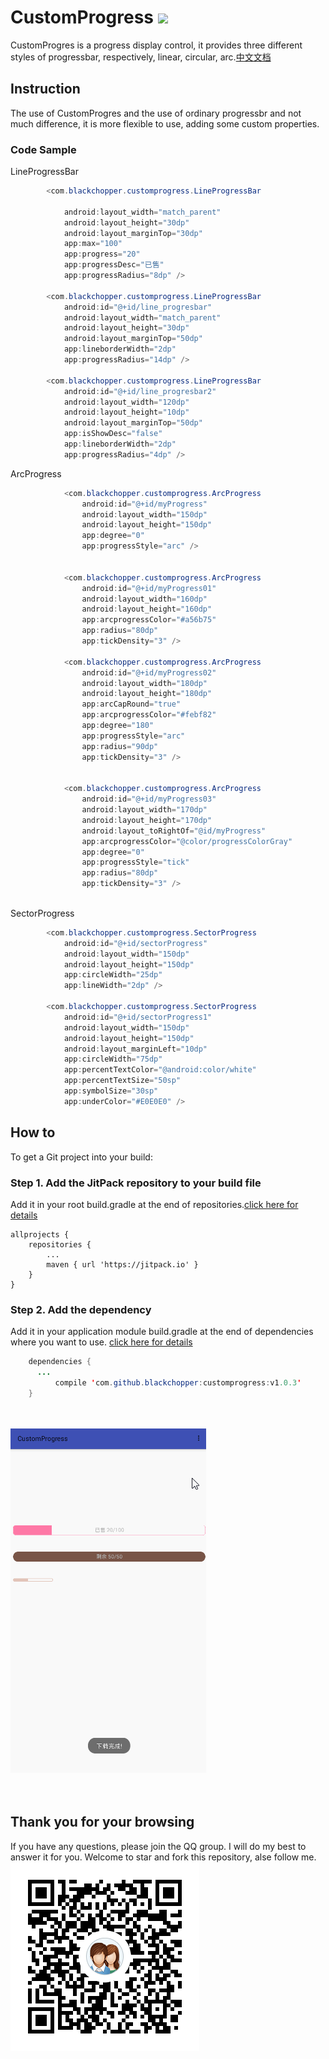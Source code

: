 # CustomProgress  [![](https://jitpack.io/v/blackchopper/customprogress.svg)](https://jitpack.io/#blackchopper/customprogress)
CustomProgres is a progress display control, it provides three different styles of progressbar, respectively, linear, circular, arc.[中文文档](https://github.com/blackchopper/CustomProgress/blob/master/README_CHINESE.md)
## Instruction
The use of CustomProgres and the use of ordinary progressbr and not much difference, it is more flexible to use, adding some custom properties.
### Code Sample
LineProgressBar
```Java
        <com.blackchopper.customprogress.LineProgressBar

            android:layout_width="match_parent"
            android:layout_height="30dp"
            android:layout_marginTop="30dp"
            app:max="100"
            app:progress="20"
            app:progressDesc="已售"
            app:progressRadius="8dp" />

        <com.blackchopper.customprogress.LineProgressBar
            android:id="@+id/line_progresbar"
            android:layout_width="match_parent"
            android:layout_height="30dp"
            android:layout_marginTop="50dp"
            app:lineborderWidth="2dp"
            app:progressRadius="14dp" />

        <com.blackchopper.customprogress.LineProgressBar
            android:id="@+id/line_progresbar2"
            android:layout_width="120dp"
            android:layout_height="10dp"
            android:layout_marginTop="50dp"
            app:isShowDesc="false"
            app:lineborderWidth="2dp"
            app:progressRadius="4dp" />
```
ArcProgress
```Java
            <com.blackchopper.customprogress.ArcProgress
                android:id="@+id/myProgress"
                android:layout_width="150dp"
                android:layout_height="150dp"
                app:degree="0"
                app:progressStyle="arc" />


            <com.blackchopper.customprogress.ArcProgress
                android:id="@+id/myProgress01"
                android:layout_width="160dp"
                android:layout_height="160dp"
                app:arcprogressColor="#a56b75"
                app:radius="80dp"
                app:tickDensity="3" />
                
            <com.blackchopper.customprogress.ArcProgress
                android:id="@+id/myProgress02"
                android:layout_width="180dp"
                android:layout_height="180dp"
                app:arcCapRound="true"
                app:arcprogressColor="#febf82"
                app:degree="180"
                app:progressStyle="arc"
                app:radius="90dp"
                app:tickDensity="3" />


            <com.blackchopper.customprogress.ArcProgress
                android:id="@+id/myProgress03"
                android:layout_width="170dp"
                android:layout_height="170dp"
                android:layout_toRightOf="@id/myProgress"
                app:arcprogressColor="@color/progressColorGray"
                app:degree="0"
                app:progressStyle="tick"
                app:radius="80dp"
                app:tickDensity="3" />
            
```
SectorProgress
```Java
        <com.blackchopper.customprogress.SectorProgress
            android:id="@+id/sectorProgress"
            android:layout_width="150dp"
            android:layout_height="150dp"
            app:circleWidth="25dp"
            app:lineWidth="2dp" />

        <com.blackchopper.customprogress.SectorProgress
            android:id="@+id/sectorProgress1"
            android:layout_width="150dp"
            android:layout_height="150dp"
            android:layout_marginLeft="10dp"
            app:circleWidth="75dp"
            app:percentTextColor="@android:color/white"
            app:percentTextSize="50sp"
            app:symbolSize="30sp"
            app:underColor="#E0E0E0" />
```
## How to
To get a Git project into your build:
### Step 1. Add the JitPack repository to your build file
Add it in your root build.gradle at the end of repositories.[click here for details](https://github.com/blackchopper/CarouselBanner/blob/master/root_build.gradle.png)

	allprojects {
		repositories {
			...
			maven { url 'https://jitpack.io' }
		}
	}
  
### Step 2. Add the dependency
Add it in your application module build.gradle at the end of dependencies where you want to use.   [click here for details](https://github.com/blackchopper/CarouselBanner/blob/master/application_build.gradle.png)
```Java
	dependencies {
	  ...
          compile 'com.github.blackchopper:customprogress:v1.0.3'
	}
```	
<br><br>
![Text Image](https://github.com/blackchopper/CustomProgress/blob/master/customprogress.gif)
<br><br><br>
## Thank you for your browsing
If you have any questions, please join the QQ group. I will do my best to answer it for you. Welcome to star and fork this repository, alse follow me.
<br>
![Image Text](https://github.com/blackchopper/CarouselBanner/blob/master/qq_group.png)
